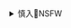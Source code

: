 <details><summary>慎入🔞NSFW</summary>

Not Safe For Work
<img src="https://upload.wikimedia.org/wikipedia/commons/thumb/d/d3/Biohazard_Symbol_Specification.png/210px-Biohazard_Symbol_Specification.png">

<details><summary><b>风险自理Use At Your Own Risk🈲</summary>

### 绝对真实：德国拍下美国穷人的真实生活，庆幸我生在zg！纪录片
https://new.qq.com/rain/a/20210126V05EMZ00

## 看完这部韩国高考纪录片，真的是庆幸我们生在了zg！
https://new.qq.com/omn/20201107/20201107A04AQL00.html

### 印d女性地位到底有多低？看完这部电影，真庆幸自己生活在zg
https://haokan.baidu.com/v?vid=14180101904600944001

### 因为这次的疫情，更让我庆幸自豪生活在zg这片净土！
https://baijiahao.baidu.com/s?id=1664268654147266943

### 无家可归！印mz居家隔离只能住树上！网友：庆幸自己生活在zg！
https://www.163.com/dy/article/F97VE8T205373XIN.html

### 真实反映印度女性地位的电影，非常敢拍！看完庆幸自己生活在zg
https://baijiahao.baidu.com/s?id=1641993784880614897

</details>
</details>

